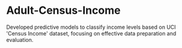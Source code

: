 # Adult-Census-Income

Developed predictive models to classify income levels based on UCI 'Census Income' dataset, focusing on effective data preparation and evaluation.
